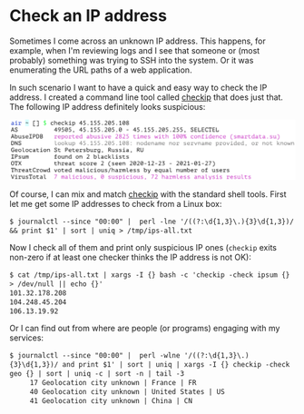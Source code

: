 # Check an IP address

Sometimes I come across an unknown IP address. This happens, for example, when I'm reviewing logs and I see that someone or (most probably) something was trying to SSH into the system. Or it was enumerating the URL paths of a web application.

In such scenario I want to have a quick and easy way to check the IP address. I created a command line tool called [checkip](https://github.com/jreisinger/checkip) that does just that. The following IP address definitely looks suspicious:

<img src="/static/checkip.png" style="max-width:100%;width:640px">

Of course, I can mix and match [checkip](https://github.com/jreisinger/checkip) with the standard shell tools. First let me get some IP addresses to check from a Linux box:

```
$ journalctl --since "00:00" |  perl -lne '/((?:\d{1,3}\.){3}\d{1,3})/ && print $1' | sort | uniq > /tmp/ips-all.txt
```

Now I check all of them and print only suspicious IP ones (`checkip` exits non-zero if at least one checker thinks the IP address is not OK):

```
$ cat /tmp/ips-all.txt | xargs -I {} bash -c 'checkip -check ipsum {} > /dev/null || echo {}'
101.32.178.208
104.248.45.204
106.13.19.92
```

Or I can find out from where are people (or programs) engaging with my services:

```
$ journalctl --since "00:00" |  perl -wlne '/((?:\d{1,3}\.){3}\d{1,3})/ and print $1' | sort | uniq | xargs -I {} checkip -check geo {} | sort | uniq -c | sort -n | tail -3
     17 Geolocation city unknown | France | FR
     40 Geolocation city unknown | United States | US
     41 Geolocation city unknown | China | CN
```

